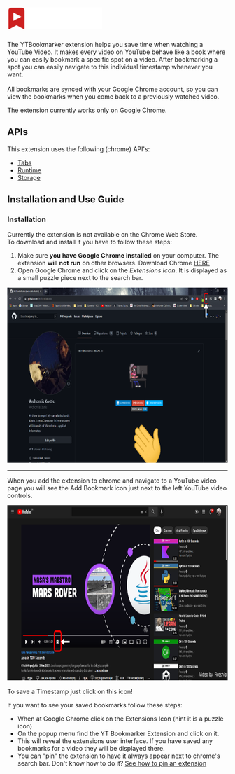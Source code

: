 # <img src='https://github.com/ArchontisKostis/yt-bookmarker-extension/blob/v1.0.0/assets/logoHQ.png' style='height: 50px'>

The YTBookmarker extension helps you save time when watching a YouTube Video. It makes every video on YouTube behave like a book where you can easily bookmark a specific spot on a video. After bookmarking a spot you can easily navigate to this individual timestamp whenever you want. <br><br>
All bookmarks are synced with your Google Chrome account, so you can view the bookmarks when you come back to a previously watched video. <br>

The extension currently works only on Google Chrome.

## APIs
This extension uses the following (chrome) API's:
- [Tabs](https://developer.chrome.com/docs/extensions/reference/tabs/)
- [Runtime](https://developer.chrome.com/docs/extensions/reference/runtime/)
- [Storage](https://developer.chrome.com/docs/extensions/reference/storage/)

## Installation and Use Guide
### Installation
Currently the extension is not available on the Chrome Web Store. <br>
To download and install it you have to follow these steps:
1. Make sure <b>you have Google Chrome installed</b> on your computer. The extension <b>will not run</b> on other browsers. Download Chrome [HERE](https://www.google.com/chrome/?brand=JJTC&gclid=CjwKCAjwh-CVBhB8EiwAjFEPGWBaOaQ9LG5rsIbJgZUnCLCSpGf9A2d5NhNmskwjCH0lNp87Ifs0mBoCbsEQAvD_BwE&gclsrc=aw.ds)
2. Open Google Chrome and click on the <i>Extensions Icon</i>. It is displayed as a small puzzle piece next to the search bar.
<img src='https://github.com/ArchontisKostis/yt-bookmarker-extension/blob/v1.0.0/assets/tutorialExtensionsIcon.png' style='height: 400px'>








-----------------------------------------------------------------------------------------------------------------------------------------------------------
When you add the extension to chrome and navigate to a YouTube video page you will see the Add Bookmark icon just next to the left YouTube video controls.

<img src='https://github.com/ArchontisKostis/yt-bookmarker-extension/blob/v1.0.0/assets/tutorialIcon.png' style='height: 400px'>

To save a Timestamp just click on this icon! <br>

If you want to see your saved bookmarks follow these steps:
- When at Google Chrome click on the Extensions Icon (hint it is a puzzle icon)
- On the popup menu find the YT Bookmarker Extension and click on it.
- This will reveal the extensions user interface. If you have saved any bookmarks for a video they will be displayed there.
- You can "pin" the extension to have it always appear next to chrome's search bar. Don't know how to do it? [See how to pin an extension](www.google.com)

